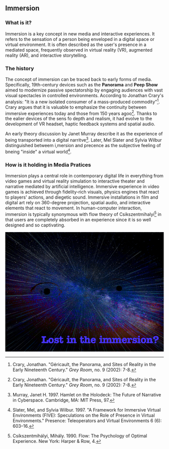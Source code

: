 ## Immersion

### What is it?
Immersion is a key concept in new media and interactive experiences. It refers to the sensation of a person being enveloped in a digital space or virtual environment. It is often described as the user's presence in a mediated space, frequently observed in virtual reality (VR), augmented reality (AR), and interactive storytelling.


### The history

The concept of immersion can be traced back to early forms of media. Specifically, 19th-century devices such as the **Panorama** and **Peep Show** aimed to modernize passive spectatorship by engaging audiences with vast visual spectacles in controlled environments. According to Jonathan Crary's analysis: "It is a new isolated consumer of a mass-produced commodity"[^ebersbach01immersion]. 
Crary argues that it is valuable to emphasize the continuity between immersive experiences today and those from 150 years agoo[^ebersbach01immersion]. 
Thanks to the ealier devices of the sens fo depth and realism, it had evolve to the development of VR headset, haptic feedback systems and spatial audio.

An early theory discussion by Janet Murray describe it as the experience of being transported into a digital narritve[^ebersbach02immersion]. Later, Mel Slater and Sylvia Wilbur distinguished betweem i,mersion and precence as the subjective feeling of bneing "inside" a virtual world[^ebersbach03immersion].

### How is it holding in Media Pratices

Immersion plays a central role in contemporary digital life in everything from video games and virtual reality simulation to interactive theater and narrative mediated by artificial intelligence. Immersive experience in video games is achieved through fidelity-rich visuals, physics engines that react to players' actions, and diegetic sound. Immersive installations in film and digital art rely on 360-degree projection, spatial audio, and interactive elements that react to movement.
In human-computer interaction, immersion is typically synonymous with flow theory of Csikszentmihalyi[^ebersbach04immersion] in that users are completely absorbed in an experience since it is so well designed and so captivating.


[^ebersbach01immersion]: Crary, Jonathan. "Géricault, the Panorama, and Sites of Reality in the Early Nineteenth Century." *Grey Room*, no. 9 (2002): 7-8.
[^ebersbach02immersion]: Murray, Janet H. 1997. Hamlet on the Holodeck: The Future of Narrative in Cyberspace. Cambridge, MA: MIT Press, 97.
[^ebersbach03immersion]: Slater, Mel, and Sylvia Wilbur. 1997. "A Framework for Immersive Virtual Environments (FIVE): Speculations on the Role of Presence in Virtual Environments." Presence: Teleoperators and Virtual Environments 6 (6): 603–16.
[^ebersbach04immersion]: Csíkszentmihályi, Mihály. 1990. Flow: The Psychology of Optimal Experience. New York: Harper & Row, 4.

![Immersion](images/immersion-hubert.png)

